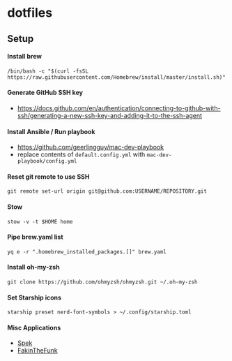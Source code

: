 # dotfiles

## Setup

#### Install brew

`/bin/bash -c "$(curl -fsSL https://raw.githubusercontent.com/Homebrew/install/master/install.sh)"`

#### Generate GitHub SSH key

- https://docs.github.com/en/authentication/connecting-to-github-with-ssh/generating-a-new-ssh-key-and-adding-it-to-the-ssh-agent

#### Install Ansible / Run playbook

- https://github.com/geerlingguy/mac-dev-playbook
- replace contents of `default.config.yml` with `mac-dev-playbook/config.yml`

#### Reset git remote to use SSH

`git remote set-url origin git@github.com:USERNAME/REPOSITORY.git`

#### Stow
`stow -v -t $HOME home`

#### Pipe brew.yaml list
`yq e -r ".homebrew_installed_packages.[]" brew.yaml`

#### Install oh-my-zsh

`git clone https://github.com/ohmyzsh/ohmyzsh.git ~/.oh-my-zsh`

#### Set Starship icons
`starship preset nerd-font-symbols > ~/.config/starship.toml`

#### Misc Applications

- [Spek](https://github.com/withmorten/spek-alternative/releases)
- [FakinTheFunk](https://fakinthefunk.net/en/)
